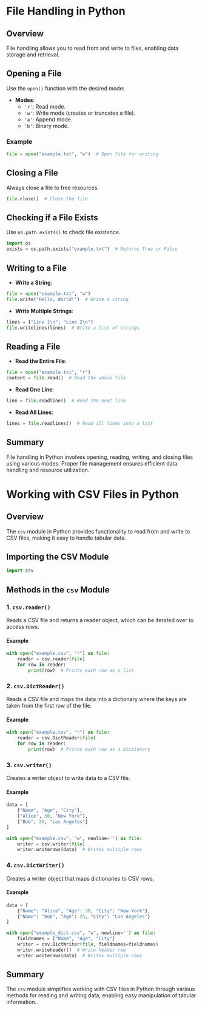 
# File Handling in Python

## Overview
File handling allows you to read from and write to files, enabling data storage and retrieval.

## Opening a File
Use the `open()` function with the desired mode:

- **Modes**:
  - `'r'`: Read mode.
  - `'w'`: Write mode (creates or truncates a file).
  - `'a'`: Append mode.
  - `'b'`: Binary mode.

### Example
```python
file = open("example.txt", "w")  # Open file for writing
```

## Closing a File
Always close a file to free resources.
```python
file.close()  # Close the file
```

## Checking if a File Exists
Use `os.path.exists()` to check file existence.
```python
import os
exists = os.path.exists("example.txt")  # Returns True or False
```

## Writing to a File
- **Write a String**:
```python
file = open("example.txt", "w")
file.write("Hello, World!")  # Write a string
```
- **Write Multiple Strings**:
```python
lines = ["Line 1\n", "Line 2\n"]
file.writelines(lines)  # Write a list of strings
```

## Reading a File
- **Read the Entire File**:
```python
file = open("example.txt", "r")
content = file.read()  # Read the whole file
```
- **Read One Line**:
```python
line = file.readline()  # Read the next line
```
- **Read All Lines**:
```python
lines = file.readlines()  # Read all lines into a list
```

## Summary
File handling in Python involves opening, reading, writing, and closing files using various modes. Proper file management ensures efficient data handling and resource utilization.



# Working with CSV Files in Python

## Overview
The `csv` module in Python provides functionality to read from and write to CSV files, making it easy to handle tabular data.

## Importing the CSV Module
```python
import csv
```

## Methods in the `csv` Module

### 1. `csv.reader()`
Reads a CSV file and returns a reader object, which can be iterated over to access rows.

#### Example
```python
with open("example.csv", "r") as file:
    reader = csv.reader(file)
    for row in reader:
        print(row)  # Prints each row as a list
```

### 2. `csv.DictReader()`
Reads a CSV file and maps the data into a dictionary where the keys are taken from the first row of the file.

#### Example
```python
with open("example.csv", "r") as file:
    reader = csv.DictReader(file)
    for row in reader:
        print(row)  # Prints each row as a dictionary
```

### 3. `csv.writer()`
Creates a writer object to write data to a CSV file.

#### Example
```python
data = [
    ["Name", "Age", "City"],
    ["Alice", 30, "New York"],
    ["Bob", 25, "Los Angeles"]
]

with open("example.csv", "w", newline='') as file:
    writer = csv.writer(file)
    writer.writerows(data)  # Writes multiple rows
```

### 4. `csv.DictWriter()`
Creates a writer object that maps dictionaries to CSV rows.

#### Example
```python
data = [
    {"Name": "Alice", "Age": 30, "City": "New York"},
    {"Name": "Bob", "Age": 25, "City": "Los Angeles"}
]

with open("example_dict.csv", "w", newline='') as file:
    fieldnames = ["Name", "Age", "City"]
    writer = csv.DictWriter(file, fieldnames=fieldnames)
    writer.writeheader()  # Write header row
    writer.writerows(data)  # Writes multiple rows
```

## Summary
The `csv` module simplifies working with CSV files in Python through various methods for reading and writing data, enabling easy manipulation of tabular information.
